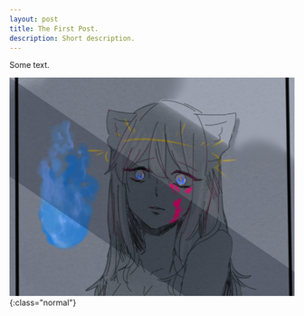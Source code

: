 ```yaml
---
layout: post
title: The First Post.
description: Short description.
---
```


Some text.

![An Image.](/games/streetlamp.png){:class="normal"}